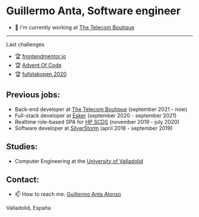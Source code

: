 # Guillermo Anta, Software engineer

- 💼 I'm currently working at [The Telecom Boutique](https://www.telecomboutique.com) 
--- 
Last challenges
- 🏆 [frontendmentor.io](https://www.frontendmentor.io/profile/Antazx)
- 🏆 [Advent Of Code](https://adventofcode.com/)
- 🏆 [fullstakopen 2020](https://fullstackopen.com/en/)

## Previous jobs:
- Back-end developer at [The Telecom Boutique](https://www.telecomboutique.com) (september 2021 - now)
- Full-stack developer at [Esker](https://www.esker.com) (september 2020 - september 2021)
- Realtime role-based SPA for [HP SCDS](https://hpscds.com/observatorio-hp/) (november 2019 - july 2020)
- Software developer at [SilverStorm](https://www.silver-storm.com/es/) (april 2018 - september 2019)

## Studies:
- Computer Engineering at the [University of Valladolid](uva.es/export/sites/uva/)

## Contact:
- 📫 How to reach me: [Guillermo Anta Alonso](mailto:guillermoantataz@gmail.com)


Valladolid, España
